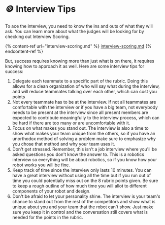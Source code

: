 # 🪙 Interview Tips

To ace the interview, you need to know the ins and outs of what they will ask. You can learn more about what the judges will be looking for by checking out Interview Scoring.

{% content-ref url="interview-scoring.md" %}
[interview-scoring.md](interview-scoring.md)
{% endcontent-ref %}

But, success requires knowing more than just what is on there, it requires knowing how to approach it as well. Here are some interview tips for success:

1. Delegate each teammate to a specific part of the rubric. Doing this allows for a clean organization of who will say what during the interview, and will reduce teammates talking over each other, which can cost you points
2. Not every teammate has to be at the interview. If not all teammates are comfortable with the interview or if you have a big team, not everybody needs to be present at the interview since all present members are expected to contribute meaningfully to the interview process, which can be hard if there are too many or are uncomfortable with it.&#x20;
3. Focus on what makes you stand out. The interview is also a time to show what makes your team unique from the others, so if you have an unorthodox method of solving a problem make sure to emphasize why you chose that method and why your team uses it.
4. Don't get stressed. Remember, this isn't a job interview where you'll be asked questions you don't know the answer to. This is a robotics interview so everything will be about robotics, so if you know how your robot works you will be fine.&#x20;
5. Keep track of time since the interview only lasts 10 minutes. You can have a great interview without using all the time but if you run out of time you could potentially miss out on the 8 rubric points given. Be sure to keep a rough outline of how much time you will allot to different components of your robot and design.&#x20;
6. Don't be afraid to let your personality shine. The interview is your team's chance to stand out from the rest of the competitors and show what is unique about you and your team that the robot can't show. Just make sure you keep it in control and the conversation still covers what is needed for the points in the rubric.&#x20;
